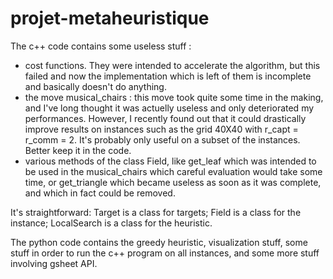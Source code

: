 # projet-metaheuristique

The c++ code contains some useless stuff :

- cost functions. They were intended to accelerate the algorithm, but this failed and now the implementation which is left of them is incomplete and basically doesn't do anything.
- the move musical_chairs : this move took quite some time in the making, and I've long thought it was actuelly useless and only deteriorated my performances. However, I recently found out that it could drastically improve results on instances such as the grid 40X40 with r_capt = r_comm = 2. It's probably only useful on a subset of the instances. Better keep it in the code.
- various methods of the class Field, like get_leaf which was intended to be used in the musical_chairs which careful evaluation would take some time, or get_triangle which became useless as soon as it was complete, and which in fact could be removed.

It's straightforward:
Target is a class for targets;
Field is a class for the instance;
LocalSearch is a class for the heuristic.

The python code contains the greedy heuristic, visualization stuff, some stuff in order to run the c++ program on all instances, and some more stuff involving gsheet API.
